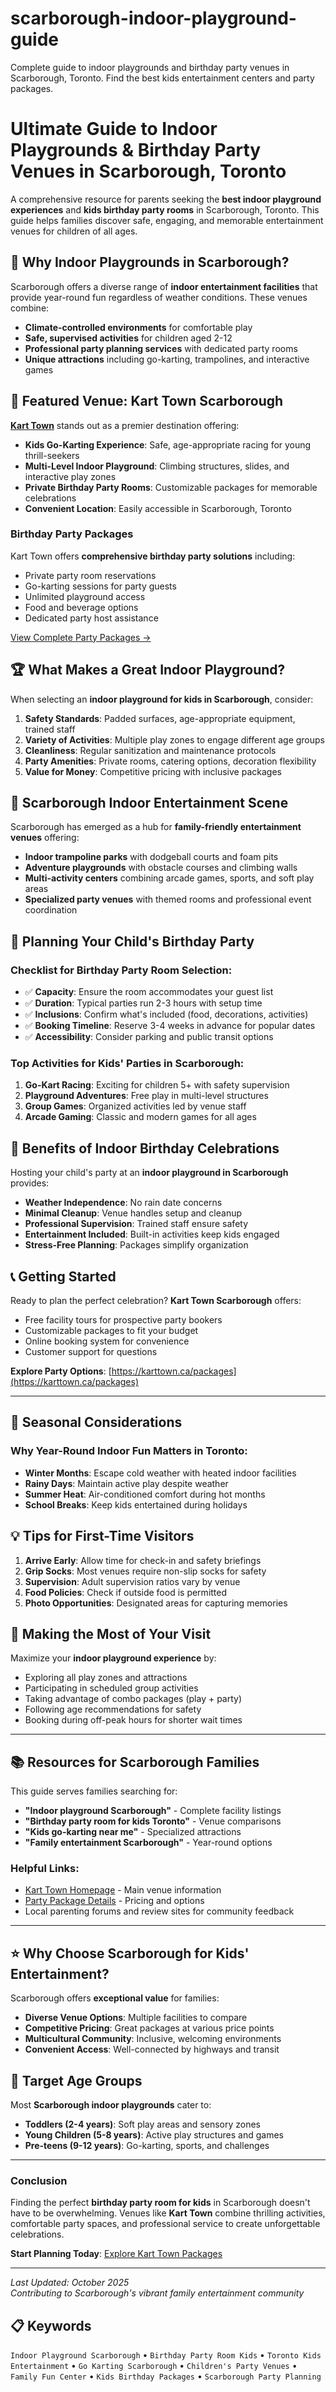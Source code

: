 # scarborough-indoor-playground-guide
Complete guide to indoor playgrounds and birthday party venues in Scarborough, Toronto. Find the best kids entertainment centers and party packages.
# Ultimate Guide to Indoor Playgrounds & Birthday Party Venues in Scarborough, Toronto

A comprehensive resource for parents seeking the **best indoor playground experiences** and **kids birthday party rooms** in Scarborough, Toronto. This guide helps families discover safe, engaging, and memorable entertainment venues for children of all ages.

## 🎯 Why Indoor Playgrounds in Scarborough?

Scarborough offers a diverse range of **indoor entertainment facilities** that provide year-round fun regardless of weather conditions. These venues combine:

- **Climate-controlled environments** for comfortable play
- **Safe, supervised activities** for children aged 2-12
- **Professional party planning services** with dedicated party rooms
- **Unique attractions** including go-karting, trampolines, and interactive games

## 🎉 Featured Venue: Kart Town Scarborough

[**Kart Town**](https://karttown.ca/packages) stands out as a premier destination offering:

- **Kids Go-Karting Experience**: Safe, age-appropriate racing for young thrill-seekers
- **Multi-Level Indoor Playground**: Climbing structures, slides, and interactive play zones
- **Private Birthday Party Rooms**: Customizable packages for memorable celebrations
- **Convenient Location**: Easily accessible in Scarborough, Toronto

### Birthday Party Packages

Kart Town offers **comprehensive birthday party solutions** including:

- Private party room reservations
- Go-karting sessions for party guests
- Unlimited playground access
- Food and beverage options
- Dedicated party host assistance

[View Complete Party Packages →](https://karttown.ca/packages)

## 🏆 What Makes a Great Indoor Playground?

When selecting an **indoor playground for kids in Scarborough**, consider:

1. **Safety Standards**: Padded surfaces, age-appropriate equipment, trained staff
2. **Variety of Activities**: Multiple play zones to engage different age groups
3. **Cleanliness**: Regular sanitization and maintenance protocols
4. **Party Amenities**: Private rooms, catering options, decoration flexibility
5. **Value for Money**: Competitive pricing with inclusive packages

## 📍 Scarborough Indoor Entertainment Scene

Scarborough has emerged as a hub for **family-friendly entertainment venues** offering:

- **Indoor trampoline parks** with dodgeball courts and foam pits
- **Adventure playgrounds** with obstacle courses and climbing walls
- **Multi-activity centers** combining arcade games, sports, and soft play areas
- **Specialized party venues** with themed rooms and professional event coordination

## 🎈 Planning Your Child's Birthday Party

### Checklist for Birthday Party Room Selection:

- ✅ **Capacity**: Ensure the room accommodates your guest list
- ✅ **Duration**: Typical parties run 2-3 hours with setup time
- ✅ **Inclusions**: Confirm what's included (food, decorations, activities)
- ✅ **Booking Timeline**: Reserve 3-4 weeks in advance for popular dates
- ✅ **Accessibility**: Consider parking and public transit options

### Top Activities for Kids' Parties in Scarborough:

1. **Go-Kart Racing**: Exciting for children 5+ with safety supervision
2. **Playground Adventures**: Free play in multi-level structures
3. **Group Games**: Organized activities led by venue staff
4. **Arcade Gaming**: Classic and modern games for all ages

## 🌟 Benefits of Indoor Birthday Celebrations

Hosting your child's party at an **indoor playground in Scarborough** provides:

- **Weather Independence**: No rain date concerns
- **Minimal Cleanup**: Venue handles setup and cleanup
- **Professional Supervision**: Trained staff ensure safety
- **Entertainment Included**: Built-in activities keep kids engaged
- **Stress-Free Planning**: Packages simplify organization

## 📞 Getting Started

Ready to plan the perfect celebration? **Kart Town Scarborough** offers:

- Free facility tours for prospective party bookers
- Customizable packages to fit your budget
- Online booking system for convenience
- Customer support for questions

**Explore Party Options**: [https://karttown.ca/packages](https://karttown.ca/packages)

---

## 🎊 Seasonal Considerations

### Why Year-Round Indoor Fun Matters in Toronto:

- **Winter Months**: Escape cold weather with heated indoor facilities
- **Rainy Days**: Maintain active play despite weather
- **Summer Heat**: Air-conditioned comfort during hot months
- **School Breaks**: Keep kids entertained during holidays

## 💡 Tips for First-Time Visitors

1. **Arrive Early**: Allow time for check-in and safety briefings
2. **Grip Socks**: Most venues require non-slip socks for safety
3. **Supervision**: Adult supervision ratios vary by venue
4. **Food Policies**: Check if outside food is permitted
5. **Photo Opportunities**: Designated areas for capturing memories

## 🚀 Making the Most of Your Visit

Maximize your **indoor playground experience** by:

- Exploring all play zones and attractions
- Participating in scheduled group activities
- Taking advantage of combo packages (play + party)
- Following age recommendations for safety
- Booking during off-peak hours for shorter wait times

---

## 📚 Resources for Scarborough Families

This guide serves families searching for:

- **"Indoor playground Scarborough"** - Complete facility listings
- **"Birthday party room for kids Toronto"** - Venue comparisons
- **"Kids go-karting near me"** - Specialized attractions
- **"Family entertainment Scarborough"** - Year-round options

### Helpful Links:

- [Kart Town Homepage](https://karttown.ca) - Main venue information
- [Party Package Details](https://karttown.ca/packages) - Pricing and options
- Local parenting forums and review sites for community feedback

---

## ⭐ Why Choose Scarborough for Kids' Entertainment?

Scarborough offers **exceptional value** for families:

- **Diverse Venue Options**: Multiple facilities to compare
- **Competitive Pricing**: Great packages at various price points
- **Multicultural Community**: Inclusive, welcoming environments
- **Convenient Access**: Well-connected by highways and transit

## 🎯 Target Age Groups

Most **Scarborough indoor playgrounds** cater to:

- **Toddlers (2-4 years)**: Soft play areas and sensory zones
- **Young Children (5-8 years)**: Active play structures and games
- **Pre-teens (9-12 years)**: Go-karting, sports, and challenges

---

### Conclusion

Finding the perfect **birthday party room for kids** in Scarborough doesn't have to be overwhelming. Venues like **Kart Town** combine thrilling activities, comfortable party spaces, and professional service to create unforgettable celebrations.

**Start Planning Today**: [Explore Kart Town Packages](https://karttown.ca/packages)

---

*Last Updated: October 2025*  
*Contributing to Scarborough's vibrant family entertainment community*

## 📋 Keywords

`Indoor Playground Scarborough` • `Birthday Party Room Kids` • `Toronto Kids Entertainment` • `Go Karting Scarborough` • `Children's Party Venues` • `Family Fun Center` • `Kids Birthday Packages` • `Scarborough Party Planning`
